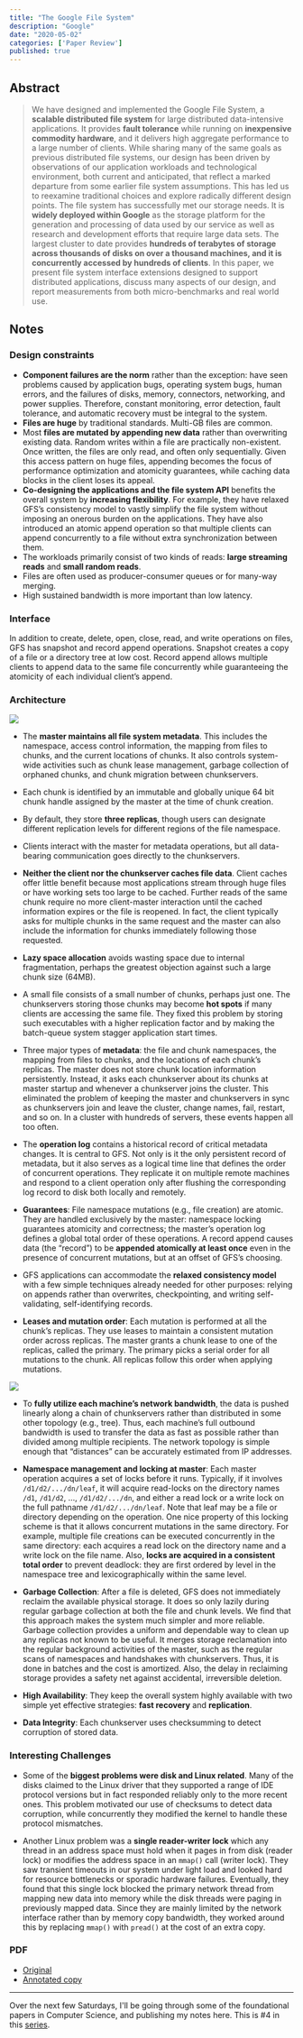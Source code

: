 ```yaml
---
title: "The Google File System"
description: "Google"
date: "2020-05-02"
categories: ['Paper Review']
published: true
---
```


## Abstract

> We have designed and implemented the Google File System, a **scalable distributed file system** for large distributed data-intensive applications. It provides **fault tolerance** while running on **inexpensive commodity hardware**, and it delivers high aggregate performance to a large number of clients. While sharing many of the same goals as previous distributed file systems, our design has been driven by observations of our application workloads and technological environment, both current and anticipated, that reflect a marked departure from some earlier file system assumptions. This has led us to reexamine traditional choices and explore radically different design points. The file system has successfully met our storage needs. It is **widely deployed within Google** as the storage platform for the generation and processing of data used by our service as well as research and development efforts that require large data sets. The largest cluster to date provides **hundreds of terabytes of storage across thousands of disks on over a thousand machines, and it is concurrently accessed by hundreds of clients**. In this paper, we present file system interface extensions designed to support distributed applications, discuss many aspects of our design, and report measurements from both micro-benchmarks and real world use.

## Notes

### Design constraints

* **Component failures are the norm** rather than the exception: have seen problems caused by application bugs, operating system bugs, human errors, and the failures of disks, memory, connectors, networking, and power supplies. Therefore, constant monitoring, error detection, fault tolerance, and automatic recovery must be integral to the system.
* **Files are huge** by traditional standards. Multi-GB files are common.
* Most **files are mutated by appending new data** rather than overwriting existing data. Random writes within a file are practically non-existent. Once written, the files are only read, and often only sequentially. Given this access pattern on huge files, appending becomes the focus of performance optimization and atomicity guarantees, while caching data blocks in the client loses its appeal.
* **Co-designing the applications and the file system API** benefits the overall system by **increasing flexibility**. For example, they have relaxed GFS’s consistency model to vastly simplify the file system without imposing an onerous burden on the applications. They have also introduced an atomic append operation so that multiple clients can append concurrently to a file without extra synchronization between them.
* The workloads primarily consist of two kinds of reads: **large streaming reads** and **small random reads**.
* Files are often used as producer-consumer queues or for many-way merging.
* High sustained bandwidth is more important than low latency.

### Interface

In addition to create, delete, open, close, read, and write operations on files, GFS has snapshot and record append operations. Snapshot creates a copy of a file or a directory tree at low cost. Record append allows multiple clients to append data to the same file concurrently while guaranteeing the atomicity of each individual client’s append.

### Architecture

![](./gfs-architecture.png)

* The **master maintains all file system metadata**. This includes the namespace, access control information, the mapping from files to chunks, and the current locations of chunks. It also controls system-wide activities such as chunk lease management, garbage collection of orphaned chunks, and chunk migration between chunkservers.

* Each chunk is identified by an immutable and globally unique 64 bit chunk handle assigned by the master at the time of chunk creation.

* By default, they store **three replicas**, though users can designate different replication levels for different regions of the file namespace.

* Clients interact with the master for metadata operations, but all data-bearing communication goes directly to the chunkservers.

* **Neither the client nor the chunkserver caches file data**. Client caches offer little benefit because most applications stream through huge files or have working sets too large to be cached. Further reads of the same chunk require no more client-master interaction until the cached information expires or the file is reopened. In fact, the client typically asks for multiple chunks in the same request and the master can also include the information for chunks immediately following those requested.

* **Lazy space allocation** avoids wasting space due to internal fragmentation, perhaps the greatest objection against such a large chunk size (64MB).

* A small file consists of a small number of chunks, perhaps just one. The chunkservers storing those chunks may become **hot spots** if many clients are accessing the same file. They fixed this problem by storing such executables with a higher replication factor and by making the batch-queue system stagger application start times.

* Three major types of **metadata**: the file and chunk namespaces, the mapping from files to chunks, and the locations of each chunk’s replicas. The master does not store chunk location information persistently. Instead, it asks each chunkserver about its chunks at master startup and whenever a chunkserver joins the cluster. This eliminated the problem of keeping the master and chunkservers in sync as chunkservers join and leave the cluster, change names, fail, restart, and so on. In a cluster with hundreds of servers, these events happen all too often.

* The **operation log** contains a historical record of critical metadata changes. It is central to GFS. Not only is it the only persistent record of metadata, but it also serves as a logical time line that defines the order of concurrent operations. They replicate it on multiple remote machines and respond to a client operation only after flushing the corresponding log record to disk both locally and remotely.

* **Guarantees**: File namespace mutations (e.g., file creation) are atomic. They are handled exclusively by the master: namespace locking guarantees atomicity and correctness; the master’s operation log defines a global total order of these operations. A record append causes data (the “record”) to be **appended atomically at least once** even in the presence of concurrent mutations, but at an offset of GFS’s choosing.

* GFS applications can accommodate the **relaxed consistency model** with a few simple techniques already needed for other purposes: relying on appends rather than overwrites, checkpointing, and writing self-validating, self-identifying records.

* **Leases and mutation order**: Each mutation is performed at all the chunk’s replicas. They use leases to maintain a consistent mutation order across replicas. The master grants a chunk lease to one of the replicas, called the primary. The primary picks a serial order for all mutations to the chunk. All replicas follow this order when applying mutations.

![](./gfs-data-flow.png)

* To **fully utilize each machine’s network bandwidth**, the data is pushed linearly along a chain of chunkservers rather than distributed in some other topology (e.g., tree). Thus, each machine’s full outbound bandwidth is used to transfer the data as fast as possible rather than divided among multiple recipients. The network topology is simple enough that “distances” can be accurately estimated from IP addresses.

* **Namespace management and locking at master**: Each master operation acquires a set of locks before it runs. Typically, if it involves `/d1/d2/.../dn/leaf`, it will acquire read-locks on the directory names `/d1`, `/d1/d2`, ..., `/d1/d2/.../dn`, and either a read lock or a write lock on the full pathname `/d1/d2/.../dn/leaf`. Note that leaf may be a file or directory depending on the operation. One nice property of this locking scheme is that it allows concurrent mutations in the same directory. For example, multiple file creations can be executed concurrently in the same directory: each acquires a read lock on the directory name and a write lock on the file name. Also, **locks are acquired in a consistent total order** to prevent deadlock: they are first ordered by level in the namespace tree and lexicographically within the same level.

* **Garbage Collection**: After a file is deleted, GFS does not immediately reclaim the available physical storage. It does so only lazily during regular garbage collection at both the file and chunk levels. We find that this approach makes the system much simpler and more reliable. Garbage collection provides a uniform and dependable way to clean up any replicas not known to be useful. It merges storage reclamation into the regular background activities of the master, such as the regular scans of namespaces and handshakes with chunkservers. Thus, it is done in batches and the cost is amortized. Also, the delay in reclaiming storage provides a safety net against accidental, irreversible deletion.

* **High Availability**: They keep the overall system highly available with two simple yet effective strategies: **fast recovery** and **replication**.

* **Data Integrity**: Each chunkserver uses checksumming to detect corruption of stored data.

### Interesting Challenges

* Some of the **biggest problems were disk and Linux related**. Many of the disks claimed to the Linux driver that they supported a range of IDE protocol versions but in fact responded reliably only to the more recent ones. This problem motivated our use of checksums to detect data corruption, while concurrently they modified the kernel to handle these protocol mismatches.

* Another Linux problem was a **single reader-writer lock** which any thread in an address space must hold when it pages in from disk (reader lock) or modifies the address space in an `mmap()` call (writer lock). They saw transient timeouts in our system under light load and looked hard for resource bottlenecks or sporadic hardware failures. Eventually, they found that this single lock blocked the primary network thread from mapping new data into memory while the disk threads were paging in previously mapped data. Since they are mainly limited by the network interface rather than by memory copy bandwidth, they worked around this by replacing `mmap()` with `pread()` at the cost of an extra copy.

### PDF

* [Original](https://static.googleusercontent.com/media/research.google.com/en//archive/gfs-sosp2003.pdf)
* [Annotated copy](./gfs-annotated.pdf)

---
Over the next few Saturdays, I'll be going through some of the foundational papers in Computer Science, and publishing my notes here. This is #4 in this [series](https://anantjain.dev/#paper-reviews).